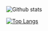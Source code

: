 ![Github stats](https://github-readme-stats.vercel.app/api?username=hunnble&count_private=true&show_icons=true)

[![Top Langs](https://github-readme-stats.vercel.app/api/top-langs/?username=hunnble&layout=compact)](https://github.com/hunnble/github-readme-stats)




<!--
**hunnble/hunnble** is a ✨ _special_ ✨ repository because its `README.md` (this file) appears on your GitHub profile.

Here are some ideas to get you started:

- 🔭 I’m currently working on ...
- 🌱 I’m currently learning ...
- 👯 I’m looking to collaborate on ...
- 🤔 I’m looking for help with ...
- 💬 Ask me about ...
- 📫 How to reach me: ...
- 😄 Pronouns: ...
- ⚡ Fun fact: ...
-->
